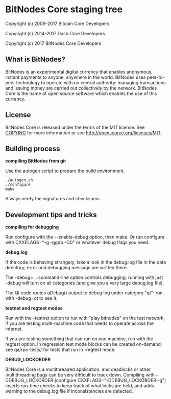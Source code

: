 BitNodes Core staging tree
===============================

Copyright (c) 2009-2017 Bitcoin Core Developers

Copyright (c) 2014-2017 Dash Core Developers

Copyright (c) 2017 BitNodes Core Developers


What is BitNodes?
----------------

BitNodes is an experimental digital currency that enables anonymous, instant
payments to anyone, anywhere in the world. BitNodes uses peer-to-peer technology
to operate with no central authority: managing transactions and issuing money
are carried out collectively by the network. BitNodes Core is the name of open
source software which enables the use of this currency.


License
-------

BitNodes Core is released under the terms of the MIT license. See [COPYING](COPYING) for more
information or see http://opensource.org/licenses/MIT.


Building process
-----------------

**compiling BitNodes from git**

Use the autogen script to prepare the build environment.

    ./autogen.sh
    ./configure
    make

Always verify the signatures and checksums.


Development tips and tricks
---------------------------

**compiling for debugging**

Run configure with the --enable-debug option, then make. Or run configure with
CXXFLAGS="-g -ggdb -O0" or whatever debug flags you need.

**debug.log**

If the code is behaving strangely, take a look in the debug.log file in the data directory;
error and debugging message are written there.

The -debug=... command-line option controls debugging; running with just -debug will turn
on all categories (and give you a very large debug.log file).

The Qt code routes qDebug() output to debug.log under category "qt": run with -debug=qt
to see it.

**testnet and regtest modes**

Run with the -testnet option to run with "play bitnodes" on the test network, if you
are testing multi-machine code that needs to operate across the internet.

If you are testing something that can run on one machine, run with the -regtest option.
In regression test mode blocks can be created on-demand; see qa/rpc-tests/ for tests
that run in -regtest mode.

**DEBUG_LOCKORDER**

BitNodes Core is a multithreaded application, and deadlocks or other multithreading bugs
can be very difficult to track down. Compiling with -DDEBUG_LOCKORDER (configure
CXXFLAGS="-DDEBUG_LOCKORDER -g") inserts run-time checks to keep track of what locks
are held, and adds warning to the debug.log file if inconsistencies are detected.
